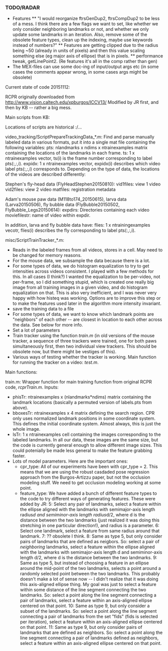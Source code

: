 ### TODO/RADAR ###

* Features
** "I would reorganize ftrsGenDup2, ftrsCompDup2 to be less of a mess. I think there are a few flags we want to set, like whether we only consider neighboring landmarks or not, and whether we only update some landmarks in an iteration. Also, remove some of the obsolete feature types, clean up the indexing, maybe use keywords instead of numbers?"
** Features are getting clipped due to the radius being ~50 (already in units of pixels) and then this value scaling something else (eg major axis of ellipse) that is in pixels.
** performance tweak, getLinePoint2. (Re features it's all in the comp rather than gen)
* The MEX-files can use some doc-ing of input/output args etc (in some cases the comments appear wrong, in some cases args might be obsolete)




Current state of code 20151112:

RCPR originally downloaded from
http://www.vision.caltech.edu/xpburgos/ICCV13/
Modified by JR first, and then by KB -- rather a big mess.

Main scripts from KB:

Locations of scripts are historical :/...



video_tracking/ScriptPrepareTrackingData_*.m: 
Find and parse manually labeled data in various formats, put it into a single mat file containing the following variables:
pts: nlandmarks x ndims x ntrainexamples matrix containing the locations of the landmarks in each frame. 
ts: 1 x ntrainexamples vector, ts(i) is the frame number corresponding to label pts(:,:,i). 
expidx: 1 x ntrainexamples vector, expidx(i) describes which video label pts(:,:,i) corresponds to. 
Depending on the type of data, the locations of the videos are described differently:

Stephen's fly-head data (FlyHeadStephen20150810): 
vid1files: view 1 video
vid2files: view 2 video
matfiles: registration metadata

Adam's mouse paw data (M118to174_20150615), larva data (Larva20150506), fly bubble data (FlyBubble20150502, FlyBubble_Legs20150614):
expdirs: Directories containing each video
moviefilestr: name of video within expdir.

In addition, larva and fly bubble data have:
flies: 1 x ntrainingexamples vecotr, flies(i) describes the fly corresponding to label pts(:,:,i). 

misc/ScriptTrainTracker_*.m:

- Reads in the labeled frames from all videos, stores in a cell. May need to be changed for memory reasons. 
- For the mouse data, we subsample the data because there is a lot. 
- For some types of data, we do histogram equalization to try to get intensities across videos consistent. I played with a few methods for this. In all cases (I think?) I wanted the equalization to be per-video, not per-frame, so I did something stupid, which is created one really big image from all training images in a given video, and do histogram equalization on that. This is also very inefficient, and I was never very happy with how histeq was working. Options are to improve this step or to make the features used later in the algorithm more intensity invariant. 
- save the training data to a file
- For some types of data, we want to know which landmark points are "neighbors" of each other -- are closest in location to each other across the data. See below for more info. 
- Set a lot of parameters
- Train tracker using the function *train.m* (in old versions of the mouse tracker, a sequence of three trackers were trained, one for both paws simultaneously first, then two individual view trackers. This should be obsolete now, but there might be vestiges of this). 
- Various ways of testing whether the tracker is working. Main function for running the tracker on a video: *test.m*. 





Main functions: 

train.m: Wrapper function for main training function from original RCPR code, *rcprTrain.m*. 
Inputs:
- phisTr: ntrainexamples x (nlandmarks*ndims) matrix containing the landmark locations (basically a permuted version of labels.pts from above). 
- bboxesTr: ntrainexamples x 4 matrix defining the search region. CPR only uses normalized landmark positions in some coordinate system. This defines the initial coordinate system. Almost always, this is just the whole image. 
- IsTr: 1 x ntrainexamples cell containing the images corresponding to the labeled landmarks. In all our data, these images are the same size, but the code is currently general enough to allow different image sizes. This could potenially be made less general to make the feature grabbing faster. 
- Lots of model parameters. Here are the important ones:
  - cpr_type: All of our experiments have been with cpr_type = 2. This means that we are using the robust casdaded pose regression approach from the Burgos-Artizzu paper, but not the occlusion modeling stuff. We need to get occlusion modeling working at some point. 
  - feature_type: We have added a bunch of different feature types to the code to try different ways of generating features. 
These were added by JR:
  5: Select any pair of landmarks, select a feature within the ellipse aligned with the landmarks with semimajor-axis length radius*d and semiminor-axis length radius*d/2, where d is the distance between the two landmarks (just realized it was doing this stretching in one particular direction!), and radius is a parameter. 
  6: Select one landmark, select a feature from same radius around that landmark. 
  7: ?? obsolete I think. 
  8: Same as type 5, but only consider pairs of landmarks that are defined as neigbors. So: select a pair of *neighboring* landmarks, select a feature within the ellipse aligned with the landmarks with semimajor-axis length d and semiminor-axis length d/2, where d is the distance between the two landmarks. 
  9: Same as type 5, but instead of choosing a feature in an ellipse around the mid-point of the two landmarks, selects a point around a randomly selected point between the two landmarks. This probably doesn't make a lot of sense now -- I didn't realize that it was doing this axis-aligned ellipse thing. My goal was just to select a feature within some distance of the line segment connecting the two landmarks. So: select a point along the line segment connecting a pair of landmarks, select a feature within an axis-aligned ellipse centered on that point. 
  10: Same as type 9, but only consider a subset of the landmarks. So: select a point along the line segment connecting a pair of landmarks from the set "fids" (fids is selected per iteration), select a feature within an axis-aligned ellipse centered on that point. 
  11: Same as type 9, but only consider pairs of landmarks that are defined as neighbors. So: select a point along the line segment connecting a pair of landmarks defined as neighbors, select a feature within an axis-aligned ellipse centered on that point.